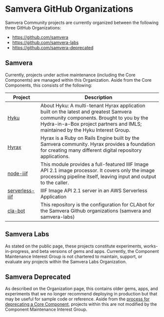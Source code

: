 # Samvera GitHub Organizations
Samvera Community projects are currently organized between the following three GitHub Organizations:

- https://github.com/samvera
- https://github.com/samvera-labs
- https://github.com/samvera-deprecated

## Samvera

Currently, projects under active maintenance (including the Core Components) are managed within this Organization. Aside from the Core Components, this consists of the following:

| Project | Description |
|-----|-----|
| [Hyku](https://github.com/samvera/hyku) | About Hyku: A multi-tenant Hyrax application built on the latest and greatest Samvera community components. Brought to you by the Hydra-in-a-Box project partners and IMLS; maintained by the Hyku Interest Group. |
| [Hyrax](https://github.com/samvera/hyrax) | Hyrax is a Ruby on Rails Engine built by the Samvera community. Hyrax provides a foundation for creating many different digital repository applications. |
| [node-iiif](https://github.com/samvera/node-iiif) | This module provides a full-featured IIIF Image API 2.1 image processor. It covers only the image processing pipeline itself, leaving input and output to the caller. |
| [serverless-iiif](https://github.com/samvera/serverless-iiif) | IIIF Image API 2.1 server in an AWS Serverless Application |
| [cla-bot](https://github.com/samvera/cla-bot) | This repository is the configuration for CLAbot for the Samvera Github organizations (samvera and samvera-labs) |

## Samvera Labs

As stated on the public page, these projects constitute experiments, works-in-progress, and beta versions of gems and apps. Currently, the Component Maintenance Interest Group is not chartered to maintain, support, or evaluate any projects within the Samvera Labs Organization.

## Samvera Deprecated

As described on the Organization page, this contains older gems, apps, and experiments that we no longer recommend deploying in production but that may be useful for sample code or reference. Aside from the [process for deprecating a Core Component](https://samvera.github.io/deprecation.html), projects within this are not modified by the Component Maintenance Interest Group.